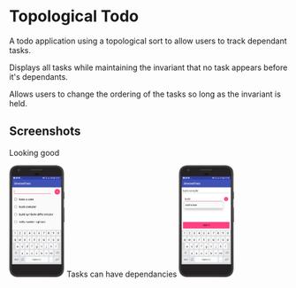# Topological Todo
A todo application using a topological sort to allow users to track dependant tasks.

Displays all tasks while maintaining the invariant that no task appears before it's dependants.

Allows users to change the ordering of the tasks so long as the invariant is held.
## Screenshots
Looking good 
<!--![main todo list][app | width=100] -->
<img src="https://raw.githubusercontent.com/Gopiandcode/TopologicalTodo/master/screenshots/mainscreen.png" width="100">
Tasks can have dependancies 
<!-- ![adding dependancies][deps | width=10] -->
<img src="https://raw.githubusercontent.com/Gopiandcode/TopologicalTodo/master/screenshots/addingdependancies.png" width="100">

[app]: https://raw.githubusercontent.com/Gopiandcode/TopologicalTodo/master/screenshots/mainscreen.png "Application Screenshot"
[deps]: https://raw.githubusercontent.com/Gopiandcode/TopologicalTodo/master/screenshots/addingdependancies.png "Adding dependancies"
